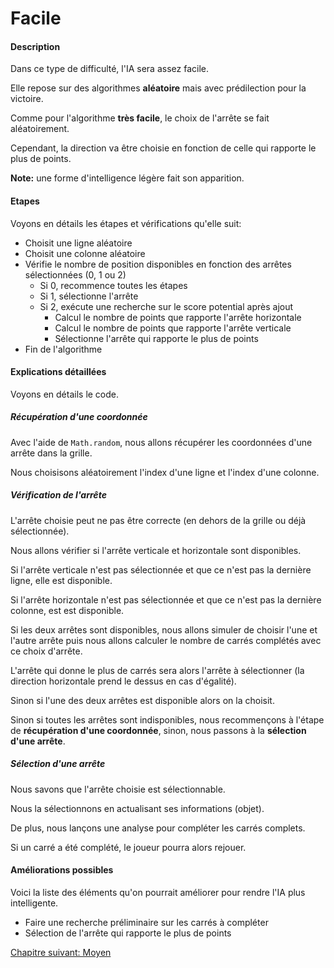 # Facile

#### Description

Dans ce type de difficulté, l'IA sera assez facile.

Elle repose sur des algorithmes **aléatoire** mais avec prédilection pour la victoire.

Comme pour l'algorithme **très facile**, le choix de l'arrête se fait aléatoirement.

Cependant, la direction va être choisie en fonction de celle qui rapporte le plus de points.

**Note:** une forme d'intelligence légère fait son apparition.

#### Etapes

Voyons en détails les étapes et vérifications qu'elle suit:

- Choisit une ligne aléatoire
- Choisit une colonne aléatoire
- Vérifie le nombre de position disponibles en fonction des arrêtes sélectionnées (0, 1 ou 2)
   - Si 0, recommence toutes les étapes
   - Si 1, sélectionne l'arrête
   - Si 2, exécute une recherche sur le score potential après ajout
      - Calcul le nombre de points que rapporte l'arrête horizontale
      - Calcul le nombre de points que rapporte l'arrête verticale
      - Sélectionne l'arrête qui rapporte le plus de points
- Fin de l'algorithme

#### Explications détaillées

Voyons en détails le code.

##### Récupération d'une coordonnée

Avec l'aide de `Math.random`, nous allons récupérer les coordonnées d'une arrête dans la grille.

Nous choisisons aléatoirement l'index d'une ligne et l'index d'une colonne.  

##### Vérification de l'arrête

L'arrête choisie peut ne pas être correcte (en dehors de la grille ou déjà sélectionnée).

Nous allons vérifier si l'arrête verticale et horizontale sont disponibles.

Si l'arrête verticale n'est pas sélectionnée et que ce n'est pas la dernière ligne, elle est disponible.

Si l'arrête horizontale n'est pas sélectionnée et que ce n'est pas la dernière colonne, est est disponible.

Si les deux arrêtes sont disponibles, nous allons simuler de choisir l'une et l'autre arrête puis nous allons calculer le nombre de carrés complétés avec ce choix d'arrête.

L'arrête qui donne le plus de carrés sera alors l'arrête à sélectionner (la direction horizontale prend le dessus en cas d'égalité).

Sinon si l'une des deux arrêtes est disponible alors on la choisit.

Sinon si toutes les arrêtes sont indisponibles, nous recommençons à l'étape de **récupération d'une coordonnée**, sinon, nous passons à la **sélection d'une arrête**.

##### Sélection d'une arrête

Nous savons que l'arrête choisie est sélectionnable.

Nous la sélectionnons en actualisant ses informations (objet).

De plus, nous lançons une analyse pour compléter les carrés complets.

Si un carré a été complété, le joueur pourra alors rejouer.

#### Améliorations possibles

Voici la liste des éléments qu'on pourrait améliorer pour rendre l'IA plus intelligente.

- Faire une recherche préliminaire sur les carrés à compléter
- Sélection de l'arrête qui rapporte le plus de points

<a href="{{ site.baseUrl }}config/medium/" class="btn btn-green">Chapitre suivant: Moyen</a>
